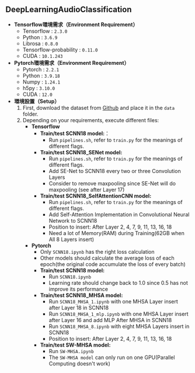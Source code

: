 ## DeepLearningAudioClassification

- **Tensorflow環境需求（Environment Requirement）**
    - Tensorflow : `2.3.0`
    - Python : `3.6.9`
    - Librosa : `0.8.0`
    - Tensorflow-probability : `0.11.0`
    - CUDA : `10.1.243`
- **Pytorch環境需求（Environment Requirement）**
    - Pytorch : `2.2.1`
    - Python : `3.9.18`
    - Numpy : `1.24.1`
    - h5py : `3.10.0`
    - CUDA : `12.0`
- **環境設置（Setup）**
    1. First, download the dataset from [Github](https://github.com/NTUT-LabASPL/FMA-C-DataSet-for-Vocal-Detection)  and place it in the `data` folder.
    2. Depending on your requirements, execute different files:
        - **Tensorflow**
            - **Train/test SCNN18 model:**：
                - Run `pipelines.sh`, refer to `train.py`  for the meanings of different flags.
            - **Train/test SCNN18_SENet model:**
                - Run `pipelines.sh`, refer to `train.py`  for the meanings of different flags.
                - Add SE-Net to SCNN18 every two or three Convolution Layers
                - Consider to remove maxpooling since SE-Net will do maxpooling (see after Layer 17)
            - **Train/test SCNN18_SelfAttentionCNN model:**
                - Run `pipelines.sh`, refer to `train.py`  for the meanings of different flags.
                - Add Self-Attention Implementation in Convolutional Neural Network to SCNN18
                - Position to insert: After Layer 2, 4, 7, 9, 11, 13, 16, 18
                - Need a lot of Memory(RAM) during Training(62GB when All 8 Layers insert)
        - **Pytorch**
            - Only `SCNN18.ipynb` has the right loss calculation
            - Other models should calculate the average loss of each epoch(the original code accumulate the loss of every batch)
            - **Train/test SCNN18 model:**
                - Run `SCNN18.ipynb`
                - Learning rate should change back to 1.0 since 0.5 has not improve its performance
            - **Train/test SCNN18_MHSA model:**
                - Run `SCNN18_MHSA_1.ipynb` with one MHSA Layer insert after Layer 18 in SCNN18
                - Run `SCNN18_MHSA_1_mlp.ipynb` with one MHSA Layer insert after Layer 16 and add MLP After MHSA in SCNN18
                - Run `SCNN18_MHSA_8.ipynb` with eight MHSA Layers insert in SCNN18
                - Position to insert: After Layer 2, 4, 7, 9, 11, 13, 16, 18
            - **Train/test SW-MHSA model:**
                - Run `SW-MHSA.ipynb` 
                - The `SW-MHSA model` can only run on one GPU(Parallel Computing doesn't work)
